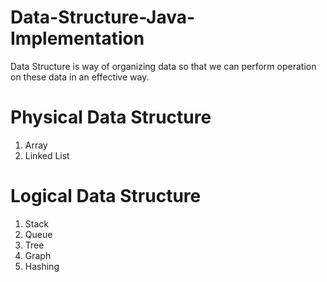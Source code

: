 # Data-Structure-Java-Implementation
Data Structure is way of organizing data so that we can perform operation on these data in an effective way.

# Physical Data Structure
1. Array
2. Linked List

# Logical Data Structure
1. Stack
2. Queue
3. Tree
4. Graph
5. Hashing

